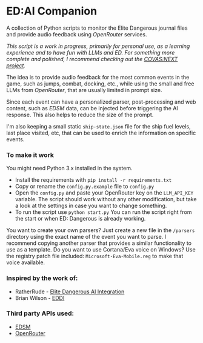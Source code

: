 
# ED:AI Companion
A collection of Python scripts to monitor the Elite Dangerous journal files and provide audio feedback using *OpenRouter* services.

*This script is a work in progress, primarily for personal use, as a learning experience and to have fun with LLMs and ED. For something more complete and polished, I recommend checking out the [COVAS:NEXT project](https://github.com/RatherRude/Elite-Dangerous-AI-Integration).*

The idea is to provide audio feedback for the most common events in the game, such as jumps, combat, docking, etc., while using the small and free LLMs from *OpenRouter*, that are usually limited in prompt size.

Since each event can have a personalized parser, post-processing and web content, such as *EDSM* data, can be injected before triggering the AI response. This also helps to reduce the size of the prompt.

I'm also keeping a small static `ship-state.json` file for the ship fuel levels, last place visited, etc, that can be used to enrich the information on specific events.

### To make it work
You might need Python 3.x installed in the system.
 - Install the requirements with ```pip install -r requirements.txt```
 - Copy or rename the `config.py.example` file to `config.py`
 - Open the `config.py` and paste your OpenRouter key on the `LLM_API_KEY` variable. The script should work without any other modification, but take a look at the settings in case you want to change something.
 - To run the script use `python start.py` You can run the script right from the start or when ED: Dangerous is already working.

You want to create your own parsers? Just create a new file in the `/parsers` directory using the exact name of the event you want to parse. I recommend copying another parser that provides a similar functionality to use as a template. 
Do you want to use Cortana/Eva voice on Windows? Use the registry patch file included: `Microsoft-Eva-Mobile.reg` to make that voice available.

### Inspired by the work of:
- RatherRude - [Elite Dangerous AI Integration](https://github.com/RatherRude/Elite-Dangerous-AI-Integration)
- Brian Wilson - [EDDI](https://github.com/EDCD/EDDI)

### Third party APIs used:
- [EDSM](https://www.edsm.net/en/api-v1)
- [OpenRouter](https://openrouter.ai)